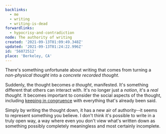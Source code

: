 ```yaml
---
backlinks:
  - me
  - writing
  - writing-is-dead
forwardlinks:
  - hypocrisy-and-contradiction
node: The authority of writing
created: '2021-09-13T01:09:49.348Z'
updated: '2021-09-13T01:24:22.996Z'
id: '56072512'
place: 'Berkeley, CA'
---
```

There's something unfortunate about writing that comes from turning a *non-physical thought* into a *concrete recorded thought*.

Suddenly, the thought becomes *a thought*, manifested. It's something different that others can interact with. It's no longer just a *notion*, it's a *real thought*. It becomes important to consider the social aspects of the thought, including [keeping in congruence](hypocrisy-and-contradiction.md) with everything that's already been said. 

Simply by writing the thought down, it has a new air of authority--it seems to represent something you believe. I don't think it's possible to write in a truly open way, a way where even you don't view what's written down as something possibly completely meaningless and most certainly incomplete.  
